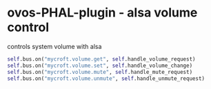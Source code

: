 # ovos-PHAL-plugin - alsa volume control

controls system volume with alsa

```python
self.bus.on("mycroft.volume.get", self.handle_volume_request)
self.bus.on("mycroft.volume.set", self.handle_volume_change)
self.bus.on("mycroft.volume.mute", self.handle_mute_request)
self.bus.on("mycroft.volume.unmute", self.handle_unmute_request)
```